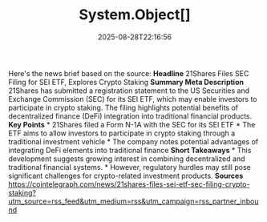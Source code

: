 ﻿---
title: "System.Object[]"
date: "2025-08-28T22:16:56"
category: "Markets"
summary: ""
slug: "systemobject"
source_urls:
  - "https://cointelegraph.com/news/21shares-files-sei-etf-sec-filing-crypto-staking?utm_source=rss_feed&utm_medium=rss&utm_campaign=rss_partner_inbound"
seo:
  title: "System.Object[] | Hash n Hedge"
  description: ""
  keywords: ["news", "markets", "brief"]
---
Here's the news brief based on the source:  **Headline** 21Shares Files SEC Filing for SEI ETF, Explores Crypto Staking  **Summary Meta Description** 21Shares has submitted a registration statement to the US Securities and Exchange Commission (SEC) for its SEI ETF, which may enable investors to participate in crypto staking. The filing highlights potential benefits of decentralized finance (DeFi) integration into traditional financial products.  **Key Points**  * 21Shares filed a Form N-1A with the SEC for its SEI ETF * The ETF aims to allow investors to participate in crypto staking through a traditional investment vehicle * The company notes potential advantages of integrating DeFi elements into traditional finance  **Short Takeaways**  * This development suggests growing interest in combining decentralized and traditional financial systems. * However, regulatory hurdles may still pose significant challenges for crypto-related investment products.  **Sources** https://cointelegraph.com/news/21shares-files-sei-etf-sec-filing-crypto-staking?utm_source=rss_feed&utm_medium=rss&utm_campaign=rss_partner_inbound 
